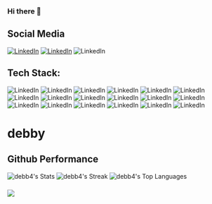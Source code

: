 ### Hi there 👋


## Social Media
  [![LinkedIn](https://img.shields.io/badge/LinkedIn-0077B5?style=for-the-badge&logo=linkedin&logoColor=white)]( https://www.linkedin.com/in/debby-azzahra-2a254124a/)
  [![LinkedIn](https://img.shields.io/badge/Instagram-E4405F?style=for-the-badge&logo=instagram&logoColor=white)](https://www.instagram.com/de.b_b.y/)
  ![LinkedIn](https://img.shields.io/badge/X-000000?style=for-the-badge&logo=x&logoColor=white)
  
## Tech Stack:
  ![LinkedIn](https://img.shields.io/badge/Dart-0175C2?style=for-the-badge&logo=dart&logoColor=white)
  ![LinkedIn](https://img.shields.io/badge/JavaScript-323330?style=for-the-badge&logo=javascript&logoColor=F7DF1E)
  ![LinkedIn](https://img.shields.io/badge/HTML5-E34F26?style=for-the-badge&logo=html5&logoColor=white)
  ![LinkedIn](https://img.shields.io/badge/PHP-777BB4?style=for-the-badge&logo=php&logoColor=white)
  ![LinkedIn](https://img.shields.io/badge/Flutter-02569B?style=for-the-badge&logo=flutter&logoColor=white)
  ![LinkedIn](https://img.shields.io/badge/React_Native-20232A?style=for-the-badge&logo=react&logoColor=61DAFB)
  ![LinkedIn](https://img.shields.io/badge/Trello-0052CC?style=for-the-badge&logo=trello&logoColor=white)
  ![LinkedIn](https://img.shields.io/badge/Notion-000000?style=for-the-badge&logo=notion&logoColor=white)
  ![LinkedIn](https://img.shields.io/badge/Bootstrap-563D7C?style=for-the-badge&logo=bootstrap&logoColor=white)
  ![LinkedIn](https://img.shields.io/badge/Apache-D22128?style=for-the-badge&logo=Apache&logoColor=white)
  ![LinkedIn](https://img.shields.io/badge/MySQL-005C84?style=for-the-badge&logo=mysql&logoColor=white)
  ![LinkedIn](https://img.shields.io/badge/Figma-F24E1E?style=for-the-badge&logo=figma&logoColor=white)
  ![LinkedIn](https://img.shields.io/badge/Node%20js-339933?style=for-the-badge&logo=nodedotjs&logoColor=white)
  ![LinkedIn](https://img.shields.io/badge/npm-CB3837?style=for-the-badge&logo=npm&logoColor=white)
  ![LinkedIn](https://img.shields.io/badge/Postman-FF6C37?style=for-the-badge&logo=Postman&logoColor=white)
  ![LinkedIn](https://img.shields.io/badge/Tailwind_CSS-38B2AC?style=for-the-badge&logo=tailwind-css&logoColor=white)
  ![LinkedIn](https://img.shields.io/badge/Xampp-F37623?style=for-the-badge&logo=xampp&logoColor=white)
  ![LinkedIn](https://img.shields.io/badge/VSCode-0078D4?style=for-the-badge&logo=visual%20studio%20code&logoColor=white)


# debby
 ## Github Performance
![debb4's Stats](https://github-readme-stats.vercel.app/api?username=debb4&theme=nightowl&show_icons=true&hide_border=false&count_private=true)
![debb4's Streak](https://github-readme-streak-stats.herokuapp.com/?user=debb4&theme=nightowl&hide_border=false)
![debb4's Top Languages](https://github-readme-stats.vercel.app/api/top-langs/?username=debb4&theme=nightowl&show_icons=true&hide_border=false&layout=compact)

###
<a href="https://visitcount.itsvg.in">
  <img src="https://visitcount.itsvg.in/api?id=debb4&label=Profile%20Views&color=10&icon=0&pretty=false" />
</a>

